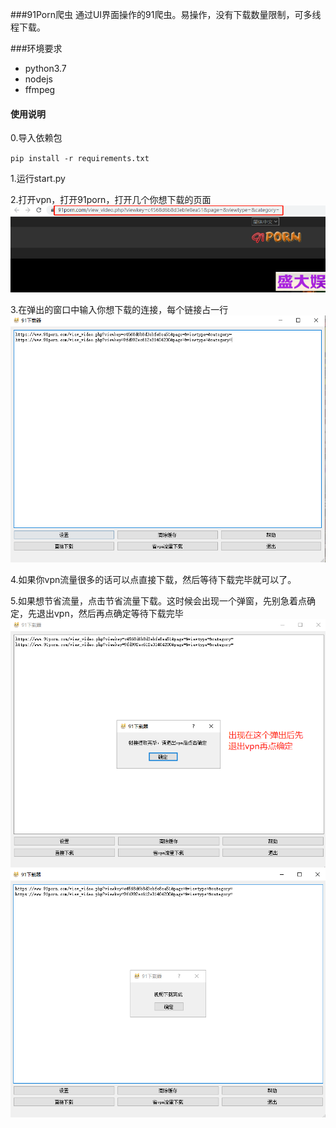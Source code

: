 ###91Porn爬虫
通过UI界面操作的91爬虫。易操作，没有下载数量限制，可多线程下载。

###环境要求
- python3.7
- nodejs
- ffmpeg

#### 使用说明

0.导入依赖包
 
`pip install -r requirements.txt`

1.运行start.py

2.打开vpn，打开91porn，打开几个你想下载的页面
![avatar](pic/porn1.png)

3.在弹出的窗口中输入你想下载的连接，每个链接占一行
![avatar](pic/porn3.png)

4.如果你vpn流量很多的话可以点直接下载，然后等待下载完毕就可以了。

5.如果想节省流量，点击节省流量下载。这时候会出现一个弹窗，先别急着点确定，先退出vpn，然后再点确定等待下载完毕
![avatar](pic/porn4.png)
![avatar](pic/porn5.png)